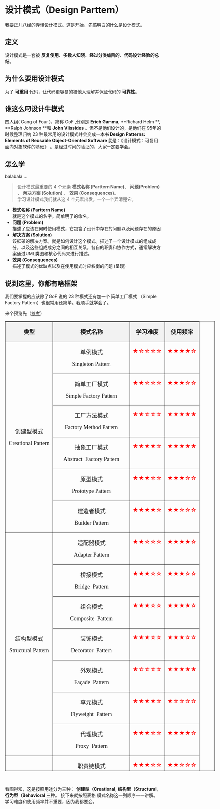 # 设计模式（Design Parttern）
我要正儿八经的弄懂设计模式。这是开始，先搞明白的什么是设计模式。
## 定义
设计模式是一套被 **反复使用**、**多数人知晓**、**经过分类编目的**、**代码设计经验的总结**。
## 为什么要用设计模式
为了 **可重用** 代码，让代码更容易的被他人理解并保证代码的 **可靠性**。
## 谁这么叼设计牛模式
四人组( Gang of Four )，简称 GoF ,分别是 **Erich Gamma**, **Richard Helm **, **Ralph Johnson **和 **John Vlissides** 。但不是他们设计的，是他们在 95年的时候整理归纳 23 种最常用的设计模式并会变成一本书 **Design Patterns: Elements of Reusable Object-Oriented Software** 就是：《设计模式：可复用面向对象软件的基础》 。是经过时间的验证的，大家一定要学会。
## 怎么学
balabala ... <br>
> 设计模式最重要的 4 个元素 **模式名称 (Parttern Name)**、 **问题(Problem)** 、 **解决方案 (Solution)** 、 **效果 (Consequences)**。<br>
学习设计模式我们就从这 4 个元素出发。一个一个弄清楚它。

- **模式名称 (Parttern Name)**
<br>就是这个模式的名字。简单明了的命名。
- **问题 (Problem)**
<br>描述了应该在何时使用模式，它包含了设计中存在的问题以及问题存在的原因
- **解决方案 (Solution)**
<br>该框架的解决方案。就是如何设计这个模式。描述了一个设计模式的组成成分，以及这些组成成分之间的相互关系，各自的职责和协作方式，通常解决方案通过UML类图和核心代码来进行描述。
- **效果 (Consequences)**
<br>描述了模式的优缺点以及在使用模式时应权衡的问题 (呈现)
## 说到这里，你都有啥框架
我们要掌握的应该除了GoF 说的 23 种模式还有加一个 简单工厂模式 （Simple Factory Pattern）也很常用还简单。我顺手就学会了。

来个预览先（[参考]）
<table style="WIDTH: 673px; HEIGHT: 1441px" align="center" cellspacing="0" cellpadding="0" border="1"><tbody><tr><td style="BACKGROUND: rgb(242,242,242)" valign="top"><p align="center"><strong><span style="FONT-SIZE: 16px"><span style="font-size:18px;">类型</span></span></strong></p></td><td style="BACKGROUND: rgb(242,242,242)" valign="top"><p align="center"><strong><span style="FONT-SIZE: 16px"><span style="font-size:18px;">模式名称</span></span></strong></p></td><td style="BACKGROUND: rgb(242,242,242)" valign="top"><p align="center"><strong><span style="FONT-SIZE: 16px"><span style="font-size:18px;">学习难度</span></span></strong></p></td><td style="BACKGROUND: rgb(242,242,242)" valign="top"><p align="center"><strong><span style="FONT-SIZE: 16px"><span style="font-size:18px;">使用频率</span></span></strong></p></td></tr><tr><td rowspan="6"><p align="center"><span style="FONT-SIZE: 16px"><span style="font-size:18px;">创建型模式</span></span></p><p align="center"><span style="font-family:Times New Roman;font-size:18px;">Creational Pattern</span></p></td><td valign="top"><p align="center"><span style="FONT-SIZE: 16px"><span style="font-size:18px;">单例模式</span></span></p><p align="center"><span style="font-family:Times New Roman;font-size:18px;">Singleton Pattern</span></p></td><td valign="top"><p align="center"><span style="FONT-SIZE: 16px"><span style="font-size:18px;color:#ff0000;">★☆☆☆☆</span></span></p></td><td valign="top"><p align="center"><span style="FONT-SIZE: 16px"><span style="font-size:18px;color:#ff0000;">★★★★☆</span></span></p></td></tr><tr><td valign="top"><p align="center"><span style="FONT-SIZE: 16px"><span style="font-size:18px;">简单工厂模式</span></span></p><p align="center"><span style="font-family:Times New Roman;font-size:18px;">Simple Factory Pattern</span></p></td><td valign="top"><p align="center"><span style="FONT-SIZE: 16px"><span style="font-size:18px;color:#ff0000;">★★☆☆☆</span></span></p></td><td valign="top"><p align="center"><span style="FONT-SIZE: 16px"><span style="font-size:18px;color:#ff0000;">★★★☆☆</span></span></p></td></tr><tr><td valign="top"><p align="center"><span style="FONT-SIZE: 16px"><span style="font-size:18px;">工厂方法模式</span></span></p><p align="center"><span style="font-family:Times New Roman;font-size:18px;">Factory Method Pattern</span></p></td><td valign="top"><p align="center"><span style="FONT-SIZE: 16px"><span style="font-size:18px;color:#ff0000;">★★☆☆☆</span></span></p></td><td valign="top"><p align="center"><span style="FONT-SIZE: 16px"><span style="font-size:18px;color:#ff0000;">★★★★★</span></span></p></td></tr><tr><td valign="top"><p align="center"><span style="FONT-SIZE: 16px"><span style="font-size:18px;">抽象工厂模式</span></span></p><p align="center"><span style="font-family:Times New Roman;font-size:18px;">Abstract&nbsp; Factory Pattern</span></p></td><td valign="top"><p align="center"><span style="FONT-SIZE: 16px"><span style="font-size:18px;color:#ff0000;">★★★★☆</span></span></p></td><td valign="top"><p align="center"><span style="FONT-SIZE: 16px"><span style="font-size:18px;color:#ff0000;">★★★★★</span></span></p></td></tr><tr><td valign="top"><p align="center"><span style="FONT-SIZE: 16px"><span style="font-size:18px;">原型模式</span></span></p><p align="center"><span style="font-family:Times New Roman;font-size:18px;">Prototype Pattern</span></p></td><td valign="top"><p align="center"><span style="FONT-SIZE: 16px"><span style="font-size:18px;color:#ff0000;">★★★☆☆</span></span></p></td><td valign="top"><p align="center"><span style="FONT-SIZE: 16px"><span style="font-size:18px;color:#ff0000;">★★★☆☆</span></span></p></td></tr><tr><td valign="top"><p align="center"><span style="FONT-SIZE: 16px"><span style="font-size:18px;">建造者模式</span></span></p><p align="center"><span style="font-family:Times New Roman;font-size:18px;">Builder Pattern</span></p></td><td valign="top"><p align="center"><span style="FONT-SIZE: 16px"><span style="font-size:18px;color:#ff0000;">★★★★☆</span></span></p></td><td valign="top"><p align="center"><span style="FONT-SIZE: 16px"><span style="font-size:18px;color:#ff0000;">★★☆☆☆</span></span></p></td></tr><tr><td rowspan="7"><p align="center"><span style="FONT-SIZE: 16px"><span style="font-size:18px;">结构型模式</span></span></p><p align="center"><span style="font-family:Times New Roman;font-size:18px;">Structural Pattern</span></p></td><td valign="top"><p align="center"><span style="FONT-SIZE: 16px"><span style="font-size:18px;">适配器模式</span></span></p><p align="center"><span style="font-family:Times New Roman;font-size:18px;">Adapter Pattern</span></p></td><td valign="top"><p align="center"><span style="FONT-SIZE: 16px"><span style="font-size:18px;color:#ff0000;">★★☆☆☆</span></span></p></td><td valign="top"><p align="center"><span style="FONT-SIZE: 16px"><span style="font-size:18px;color:#ff0000;">★★★★☆</span></span></p></td></tr><tr><td valign="top"><p align="center"><span style="FONT-SIZE: 16px"><span style="font-size:18px;">桥接模式</span></span></p><p align="center"><span style="font-family:Times New Roman;font-size:18px;">Bridge&nbsp; Pattern</span></p></td><td valign="top"><p align="center"><span style="FONT-SIZE: 16px"><span style="font-size:18px;color:#ff0000;">★★★☆☆</span></span></p></td><td valign="top"><p align="center"><span style="FONT-SIZE: 16px"><span style="font-size:18px;color:#ff0000;">★★★☆☆</span></span></p></td></tr><tr><td valign="top"><p align="center"><span style="FONT-SIZE: 16px"><span style="font-size:18px;">组合模式</span></span></p><p align="center"><span style="font-family:Times New Roman;font-size:18px;">Composite&nbsp; Pattern</span></p></td><td valign="top"><p align="center"><span style="FONT-SIZE: 16px"><span style="font-size:18px;color:#ff0000;">★★★☆☆</span></span></p></td><td valign="top"><p align="center"><span style="FONT-SIZE: 16px"><span style="font-size:18px;color:#ff0000;">★★★★☆</span></span></p></td></tr><tr><td valign="top"><p align="center"><span style="FONT-SIZE: 16px"><span style="font-size:18px;">装饰模式</span></span></p><p align="center"><span style="font-family:Times New Roman;font-size:18px;">Decorator&nbsp; Pattern</span></p></td><td valign="top"><p align="center"><span style="FONT-SIZE: 16px"><span style="font-size:18px;color:#ff0000;">★★★☆☆</span></span></p></td><td valign="top"><p align="center"><span style="FONT-SIZE: 16px"><span style="font-size:18px;color:#ff0000;">★★★☆☆</span></span></p></td></tr><tr><td valign="top"><p align="center"><span style="FONT-SIZE: 16px"><span style="font-size:18px;">外观模式</span></span></p><p align="center"><span style="font-family:Times New Roman;font-size:18px;">Façade&nbsp; Pattern</span></p></td><td valign="top"><p align="center"><span style="FONT-SIZE: 16px"><span style="font-size:18px;color:#ff0000;">★☆☆☆☆</span></span></p></td><td valign="top"><p align="center"><span style="FONT-SIZE: 16px"><span style="font-size:18px;color:#ff0000;">★★★★★</span></span></p></td></tr><tr><td valign="top"><p align="center"><span style="FONT-SIZE: 16px"><span style="font-size:18px;">享元模式</span></span></p><p align="center"><span style="font-family:Times New Roman;font-size:18px;">Flyweight&nbsp; Pattern</span></p></td><td valign="top"><p align="center"><span style="FONT-SIZE: 16px"><span style="font-size:18px;color:#ff0000;">★★★★☆</span></span></p></td><td valign="top"><p align="center"><span style="FONT-SIZE: 16px"><span style="font-size:18px;color:#ff0000;">★☆☆☆☆</span></span></p></td></tr><tr><td valign="top"><p align="center"><span style="FONT-SIZE: 16px"><span style="font-size:18px;">代理模式</span></span></p><p align="center"><span style="font-family:Times New Roman;font-size:18px;">Proxy&nbsp; Pattern</span></p></td><td valign="top"><p align="center"><span style="FONT-SIZE: 16px"><span style="font-size:18px;color:#ff0000;">★★★☆☆</span></span></p></td><td valign="top"><p align="center"><span style="FONT-SIZE: 16px"><span style="font-size:18px;color:#ff0000;">★★★★☆</span></span></p></td></tr><tr><td rowspan="11"><p align="center"><span style="FONT-SIZE: 16px"><span style="font-size:18px;">行为型模式</span></span></p><p align="center"><span style="font-family:Times New Roman;font-size:18px;">Behavioral Pattern</span></p></td><td valign="top"><p align="center"><span style="FONT-SIZE: 16px"><span style="font-size:18px;">职责链模式</span></span></p><p align="center"><span style="font-family:Times New Roman;font-size:18px;">Chain&nbsp; of Responsibility Pattern</span></p></td><td valign="top"><p align="center"><span style="FONT-SIZE: 16px"><span style="font-size:18px;color:#ff0000;">★★★☆☆</span></span></p></td><td valign="top"><p align="center"><span style="FONT-SIZE: 16px"><span style="font-size:18px;color:#ff0000;">★★☆☆☆</span></span></p></td></tr><tr><td valign="top"><p align="center"><span style="FONT-SIZE: 16px"><span style="font-size:18px;">命令模式</span></span></p><p align="center"><span style="font-family:Times New Roman;font-size:18px;">Command&nbsp; Pattern</span></p></td><td valign="top"><p align="center"><span style="FONT-SIZE: 16px"><span style="font-size:18px;color:#ff0000;">★★★☆☆</span></span></p></td><td valign="top"><p align="center"><span style="FONT-SIZE: 16px"><span style="font-size:18px;color:#ff0000;">★★★★☆</span></span></p></td></tr><tr><td valign="top"><p align="center"><span style="FONT-SIZE: 16px"><span style="font-size:18px;">解释器模式</span></span></p><p align="center"><span style="font-family:Times New Roman;font-size:18px;">Interpreter&nbsp; Pattern</span></p></td><td valign="top"><p align="center"><span style="FONT-SIZE: 16px"><span style="font-size:18px;color:#ff0000;">★★★★★</span></span></p></td><td valign="top"><p align="center"><span style="FONT-SIZE: 16px"><span style="font-size:18px;color:#ff0000;">★☆☆☆☆</span></span></p></td></tr><tr><td valign="top"><p align="center"><span style="FONT-SIZE: 16px"><span style="font-size:18px;">迭代器模式</span></span></p><p align="center"><span style="font-family:Times New Roman;font-size:18px;">Iterator&nbsp; Pattern</span></p></td><td valign="top"><p align="center"><span style="FONT-SIZE: 16px"><span style="font-size:18px;color:#ff0000;">★★★☆☆</span></span></p></td><td valign="top"><p align="center"><span style="FONT-SIZE: 16px"><span style="font-size:18px;color:#ff0000;">★★★★★</span></span></p></td></tr><tr><td valign="top"><p align="center"><span style="FONT-SIZE: 16px"><span style="font-size:18px;">中介者模式</span></span></p><p align="center"><span style="font-family:Times New Roman;font-size:18px;">Mediator&nbsp; Pattern</span></p></td><td valign="top"><p align="center"><span style="FONT-SIZE: 16px"><span style="font-size:18px;color:#ff0000;">★★★☆☆</span></span></p></td><td valign="top"><p align="center"><span style="FONT-SIZE: 16px"><span style="font-size:18px;color:#ff0000;">★★☆☆☆</span></span></p></td></tr><tr><td valign="top"><p align="center"><span style="FONT-SIZE: 16px"><span style="font-size:18px;">备忘录模式</span></span></p><p align="center"><span style="font-family:Times New Roman;font-size:18px;">Memento&nbsp; Pattern</span></p></td><td valign="top"><p align="center"><span style="FONT-SIZE: 16px"><span style="font-size:18px;color:#ff0000;">★★☆☆☆</span></span></p></td><td valign="top"><p align="center"><span style="FONT-SIZE: 16px"><span style="font-size:18px;color:#ff0000;">★★☆☆☆</span></span></p></td></tr><tr><td valign="top"><p align="center"><span style="FONT-SIZE: 16px"><span style="font-size:18px;">观察者模式</span></span></p><p align="center"><span style="font-family:Times New Roman;font-size:18px;">Observer&nbsp; Pattern</span></p></td><td valign="top"><p align="center"><span style="FONT-SIZE: 16px"><span style="font-size:18px;color:#ff0000;">★★★☆☆</span></span></p></td><td valign="top"><p align="center"><span style="FONT-SIZE: 16px"><span style="font-size:18px;color:#ff0000;">★★★★★</span></span></p></td></tr><tr><td valign="top"><p align="center"><span style="FONT-SIZE: 16px"><span style="font-size:18px;">状态模式</span></span></p><p align="center"><span style="font-family:Times New Roman;font-size:18px;">State&nbsp; Pattern</span></p></td><td valign="top"><p align="center"><span style="FONT-SIZE: 16px"><span style="font-size:18px;color:#ff0000;">★★★☆☆</span></span></p></td><td valign="top"><p align="center"><span style="FONT-SIZE: 16px"><span style="font-size:18px;color:#ff0000;">★★★☆☆</span></span></p></td></tr><tr><td valign="top"><p align="center"><span style="FONT-SIZE: 16px"><span style="font-size:18px;">策略模式</span></span></p><p align="center"><span style="font-family:Times New Roman;font-size:18px;">Strategy&nbsp; Pattern</span></p></td><td valign="top"><p align="center"><span style="FONT-SIZE: 16px"><span style="font-size:18px;color:#ff0000;">★☆☆☆☆</span></span></p></td><td valign="top"><p align="center"><span style="FONT-SIZE: 16px"><span style="font-size:18px;color:#ff0000;">★★★★☆</span></span></p></td></tr><tr><td valign="top"><p align="center"><span style="FONT-SIZE: 16px"><span style="font-size:18px;">模板方法模式</span></span></p><p align="center"><span style="font-family:Times New Roman;font-size:18px;">Template&nbsp; Method Pattern</span></p></td><td valign="top"><p align="center"><span style="FONT-SIZE: 16px"><span style="font-size:18px;color:#ff0000;">★★☆☆☆</span></span></p></td><td valign="top"><p align="center"><span style="FONT-SIZE: 16px"><span style="font-size:18px;color:#ff0000;">★★★☆☆</span></span></p></td></tr><tr><td valign="top"><p align="center"><span style="FONT-SIZE: 16px"><span style="font-size:18px;">访问者模式</span></span></p><p align="center"><span style="font-family:Times New Roman;font-size:18px;">Visitor&nbsp; Pattern</span></p></td><td valign="top"><p align="center"><span style="FONT-SIZE: 16px"><span style="font-size:18px;color:#ff0000;">★★★★☆</span></span></p></td><td valign="top"><p align="center"><span style="FONT-SIZE: 16px"><span style="font-size:18px;color:#ff0000;">★☆☆☆☆</span></span></p></td></tr></tbody></table>
<br>

看图得知，这是按照用途分为三种： **创建型（Creational**, **结构型（Structural**, **行为型（Behavioral** 三种。
接下来就按照表格 模式名称这一列顺序一一讲解。学习难度和使用频率并不重要，因为我都要会。

[参考]: http://blog.csdn.net/LoveLion/article/details/7420863
